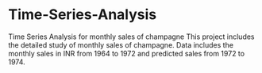 # Time-Series-Analysis
Time Series Analysis for monthly sales of champagne
This project includes the detailed study of monthly sales of champagne. Data includes the monthly sales in INR from 1964 to 1972 and predicted sales from 1972 to 1974.
